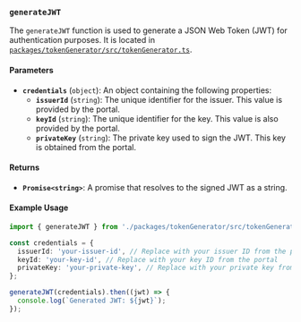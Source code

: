 ### `generateJWT`

The `generateJWT` function is used to generate a JSON Web Token (JWT) for authentication purposes. It is located in [`packages/tokenGenerator/src/tokenGenerator.ts`](./packages/tokenGenerator/src/tokenGenerator.ts).

#### Parameters

- **`credentials`** (`object`): An object containing the following properties:
  - **`issuerId`** (`string`): The unique identifier for the issuer. This value is provided by the portal.
  - **`keyId`** (`string`): The unique identifier for the key. This value is also provided by the portal.
  - **`privateKey`** (`string`): The private key used to sign the JWT. This key is obtained from the portal.

#### Returns

- **`Promise<string>`**: A promise that resolves to the signed JWT as a string.

#### Example Usage

```typescript
import { generateJWT } from './packages/tokenGenerator/src/tokenGenerator';

const credentials = {
  issuerId: 'your-issuer-id', // Replace with your issuer ID from the portal
  keyId: 'your-key-id', // Replace with your key ID from the portal
  privateKey: 'your-private-key', // Replace with your private key from the portal
};

generateJWT(credentials).then((jwt) => {
  console.log(`Generated JWT: ${jwt}`);
});